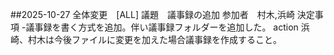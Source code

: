 [project]:ltfo-ai

##2025-10-27 全体変更　[ALL]
議題　議事録の追加
参加者　村木,浜崎
決定事項
-議事録を書く方式を追加。伴い議事録フォルダーを追加した。
action
浜崎、村木は今後ファイルに変更を加えた場合議事録を作成すること。


